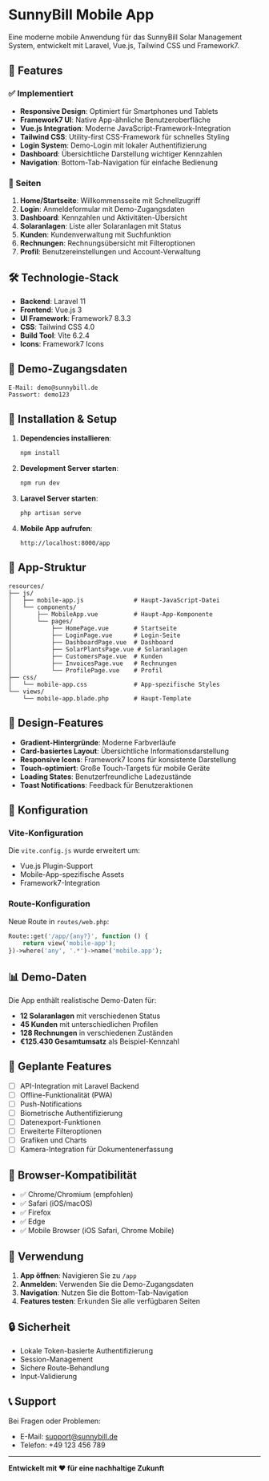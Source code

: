 # SunnyBill Mobile App

Eine moderne mobile Anwendung für das SunnyBill Solar Management System, entwickelt mit Laravel, Vue.js, Tailwind CSS und Framework7.

## 🚀 Features

### ✅ Implementiert
- **Responsive Design**: Optimiert für Smartphones und Tablets
- **Framework7 UI**: Native App-ähnliche Benutzeroberfläche
- **Vue.js Integration**: Moderne JavaScript-Framework-Integration
- **Tailwind CSS**: Utility-first CSS-Framework für schnelles Styling
- **Login System**: Demo-Login mit lokaler Authentifizierung
- **Dashboard**: Übersichtliche Darstellung wichtiger Kennzahlen
- **Navigation**: Bottom-Tab-Navigation für einfache Bedienung

### 📱 Seiten
1. **Home/Startseite**: Willkommensseite mit Schnellzugriff
2. **Login**: Anmeldeformular mit Demo-Zugangsdaten
3. **Dashboard**: Kennzahlen und Aktivitäten-Übersicht
4. **Solaranlagen**: Liste aller Solaranlagen mit Status
5. **Kunden**: Kundenverwaltung mit Suchfunktion
6. **Rechnungen**: Rechnungsübersicht mit Filteroptionen
7. **Profil**: Benutzereinstellungen und Account-Verwaltung

## 🛠 Technologie-Stack

- **Backend**: Laravel 11
- **Frontend**: Vue.js 3
- **UI Framework**: Framework7 8.3.3
- **CSS**: Tailwind CSS 4.0
- **Build Tool**: Vite 6.2.4
- **Icons**: Framework7 Icons

## 📱 Demo-Zugangsdaten

```
E-Mail: demo@sunnybill.de
Passwort: demo123
```

## 🚀 Installation & Setup

1. **Dependencies installieren**:
   ```bash
   npm install
   ```

2. **Development Server starten**:
   ```bash
   npm run dev
   ```

3. **Laravel Server starten**:
   ```bash
   php artisan serve
   ```

4. **Mobile App aufrufen**:
   ```
   http://localhost:8000/app
   ```

## 📱 App-Struktur

```
resources/
├── js/
│   ├── mobile-app.js              # Haupt-JavaScript-Datei
│   └── components/
│       ├── MobileApp.vue          # Haupt-App-Komponente
│       └── pages/
│           ├── HomePage.vue       # Startseite
│           ├── LoginPage.vue      # Login-Seite
│           ├── DashboardPage.vue  # Dashboard
│           ├── SolarPlantsPage.vue # Solaranlagen
│           ├── CustomersPage.vue  # Kunden
│           ├── InvoicesPage.vue   # Rechnungen
│           └── ProfilePage.vue    # Profil
├── css/
│   └── mobile-app.css             # App-spezifische Styles
└── views/
    └── mobile-app.blade.php       # Haupt-Template
```

## 🎨 Design-Features

- **Gradient-Hintergründe**: Moderne Farbverläufe
- **Card-basiertes Layout**: Übersichtliche Informationsdarstellung
- **Responsive Icons**: Framework7 Icons für konsistente Darstellung
- **Touch-optimiert**: Große Touch-Targets für mobile Geräte
- **Loading States**: Benutzerfreundliche Ladezustände
- **Toast Notifications**: Feedback für Benutzeraktionen

## 🔧 Konfiguration

### Vite-Konfiguration
Die `vite.config.js` wurde erweitert um:
- Vue.js Plugin-Support
- Mobile-App-spezifische Assets
- Framework7-Integration

### Route-Konfiguration
Neue Route in `routes/web.php`:
```php
Route::get('/app/{any?}', function () {
    return view('mobile-app');
})->where('any', '.*')->name('mobile.app');
```

## 📊 Demo-Daten

Die App enthält realistische Demo-Daten für:
- **12 Solaranlagen** mit verschiedenen Status
- **45 Kunden** mit unterschiedlichen Profilen
- **128 Rechnungen** in verschiedenen Zuständen
- **€125.430 Gesamtumsatz** als Beispiel-Kennzahl

## 🔮 Geplante Features

- [ ] API-Integration mit Laravel Backend
- [ ] Offline-Funktionalität (PWA)
- [ ] Push-Notifications
- [ ] Biometrische Authentifizierung
- [ ] Datenexport-Funktionen
- [ ] Erweiterte Filteroptionen
- [ ] Grafiken und Charts
- [ ] Kamera-Integration für Dokumentenerfassung

## 📱 Browser-Kompatibilität

- ✅ Chrome/Chromium (empfohlen)
- ✅ Safari (iOS/macOS)
- ✅ Firefox
- ✅ Edge
- ✅ Mobile Browser (iOS Safari, Chrome Mobile)

## 🎯 Verwendung

1. **App öffnen**: Navigieren Sie zu `/app`
2. **Anmelden**: Verwenden Sie die Demo-Zugangsdaten
3. **Navigation**: Nutzen Sie die Bottom-Tab-Navigation
4. **Features testen**: Erkunden Sie alle verfügbaren Seiten

## 🔒 Sicherheit

- Lokale Token-basierte Authentifizierung
- Session-Management
- Sichere Route-Behandlung
- Input-Validierung

## 📞 Support

Bei Fragen oder Problemen:
- E-Mail: support@sunnybill.de
- Telefon: +49 123 456 789

---

**Entwickelt mit ❤️ für eine nachhaltige Zukunft**